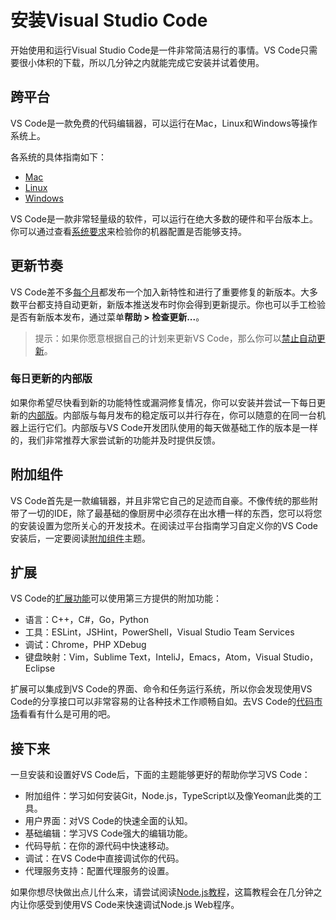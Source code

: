 # 安装Visual Studio Code

开始使用和运行Visual Studio Code是一件非常简洁易行的事情。VS Code只需要很小体积的下载，所以几分钟之内就能完成它安装并试着使用。

## 跨平台

VS Code是一款免费的代码编辑器，可以运行在Mac，Linux和Windows等操作系统上。

各系统的具体指南如下：

* [Mac](Mac.md)
* [Linux](Linux.md)
* [Windows](Windows.md)

VS Code是一款非常轻量级的软件，可以运行在绝大多数的硬件和平台版本上。你可以通过查看[系统要求](https://code.visualstudio.com/docs/supporting/requirements)来检验你的机器配置是否能够支持。

## 更新节奏

VS Code差不多[每个月](https://code.visualstudio.com/updates/v1_15)都发布一个加入新特性和进行了重要修复的新版本。大多数平台都支持自动更新，新版本推送发布时你会得到更新提示。你也可以手工检验是否有新版本发布，通过菜单**帮助 > 检查更新...**。

> 提示：如果你愿意根据自己的计划来更新VS Code，那么你可以[禁止自动更新](https://code.visualstudio.com/docs/supporting/faq#_how-do-i-opt-out-of-vs-code-autoupdates)。

### 每日更新的内部版

如果你希望尽快看到新的功能特性或漏洞修复情况，你可以安装并尝试一下每日更新的[内部版](https://code.visualstudio.com/insiders)。内部版与每月发布的稳定版可以并行存在，你可以随意的在同一台机器上运行它们。内部版与VS Code开发团队使用的每天做基础工作的版本是一样的，我们非常推荐大家尝试新的功能并及时提供反馈。

## 附加组件

VS Code首先是一款编辑器，并且非常它自己的足迹而自豪。不像传统的那些附带了一切的IDE，除了最基础的像厨房中必须存在出水槽一样的东西，您可以将您的安装设置为您所关心的开发技术。在阅读过平台指南学习自定义你的VS Code安装后，一定要阅读[附加组件](附加组件.md)主题。

## 扩展

VS Code的[扩展功能](md/用户指南/扩展市场.md)可以使用第三方提供的附加功能：

- 语言：C++，C#，Go，Python
- 工具：ESLint，JSHint，PowerShell，Visual Studio Team Services
- 调试：Chrome，PHP XDebug
- 键盘映射：Vim，Sublime Text，InteliJ，Emacs，Atom，Visual Studio，Eclipse

扩展可以集成到VS Code的界面、命令和任务运行系统，所以你会发现使用VS Code的分享接口可以非常容易的让各种技术工作顺畅自如。去VS Code的[代码市场](https://marketplace.visualstudio.com/vscode)看看有什么是可用的吧。

## 接下来

一旦安装和设置好VS Code后，下面的主题能够更好的帮助你学习VS Code：

- 附加组件：学习如何安装Git，Node.js，TypeScript以及像Yeoman此类的工具。
- 用户界面：对VS Code的快速全面的认知。
- 基础编辑：学习VS Code强大的编辑功能。
- 代码导航：在你的源代码中快速移动。
- 调试：在VS Code中直接调试你的代码。
- 代理服务支持：配置代理服务的设置。

如果你想尽快做出点儿什么来，请尝试阅读[Node.js教程]()，这篇教程会在几分钟之内让你感受到使用VS Code来快速调试Node.js Web程序。